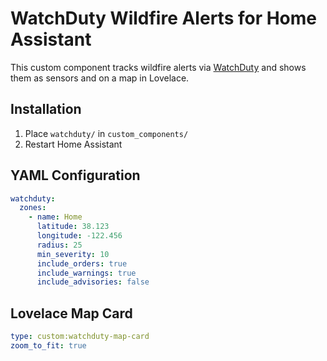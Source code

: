 # WatchDuty Wildfire Alerts for Home Assistant

This custom component tracks wildfire alerts via [WatchDuty](https://www.watchduty.org) and shows them as sensors and on a map in Lovelace.

## Installation

1. Place `watchduty/` in `custom_components/`
2. Restart Home Assistant

## YAML Configuration

```yaml
watchduty:
  zones:
    - name: Home
      latitude: 38.123
      longitude: -122.456
      radius: 25
      min_severity: 10
      include_orders: true
      include_warnings: true
      include_advisories: false
```

## Lovelace Map Card

```yaml
type: custom:watchduty-map-card
zoom_to_fit: true
```